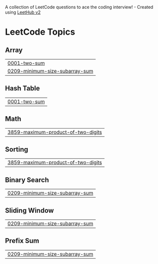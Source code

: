 A collection of LeetCode questions to ace the coding interview! - Created using [LeetHub v2](https://github.com/arunbhardwaj/LeetHub-2.0)
<!---LeetCode Topics Start-->
# LeetCode Topics
## Array
|  |
| ------- |
| [0001-two-sum](https://github.com/MahfoozKhan333/LeetCode/tree/master/0001-two-sum) |
| [0209-minimum-size-subarray-sum](https://github.com/MahfoozKhan333/LeetCode/tree/master/0209-minimum-size-subarray-sum) |
## Hash Table
|  |
| ------- |
| [0001-two-sum](https://github.com/MahfoozKhan333/LeetCode/tree/master/0001-two-sum) |
## Math
|  |
| ------- |
| [3859-maximum-product-of-two-digits](https://github.com/MahfoozKhan333/LeetCode/tree/master/3859-maximum-product-of-two-digits) |
## Sorting
|  |
| ------- |
| [3859-maximum-product-of-two-digits](https://github.com/MahfoozKhan333/LeetCode/tree/master/3859-maximum-product-of-two-digits) |
## Binary Search
|  |
| ------- |
| [0209-minimum-size-subarray-sum](https://github.com/MahfoozKhan333/LeetCode/tree/master/0209-minimum-size-subarray-sum) |
## Sliding Window
|  |
| ------- |
| [0209-minimum-size-subarray-sum](https://github.com/MahfoozKhan333/LeetCode/tree/master/0209-minimum-size-subarray-sum) |
## Prefix Sum
|  |
| ------- |
| [0209-minimum-size-subarray-sum](https://github.com/MahfoozKhan333/LeetCode/tree/master/0209-minimum-size-subarray-sum) |
<!---LeetCode Topics End-->